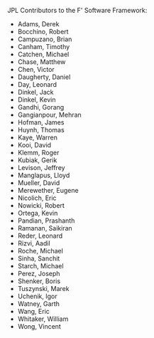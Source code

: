 JPL Contributors to the F' Software Framework:

* Adams, Derek
* Bocchino, Robert
* Campuzano, Brian
* Canham, Timothy
* Catchen, Michael
* Chase, Matthew
* Chen, Victor
* Daugherty, Daniel
* Day, Leonard
* Dinkel, Jack
* Dinkel, Kevin
* Gandhi, Gorang
* Gangianpour, Mehran
* Hofman, James
* Huynh, Thomas
* Kaye, Warren
* Kooi, David
* Klemm, Roger
* Kubiak, Gerik
* Levison, Jeffrey
* Manglapus, Lloyd
* Mueller, David
* Merewether, Eugene
* Nicolich, Eric
* Nowicki, Robert
* Ortega, Kevin
* Pandian, Prashanth 
* Ramanan, Saikiran
* Reder, Leonard
* Rizvi, Aadil
* Roche, Michael
* Sinha, Sanchit
* Starch, Michael
* Perez, Joseph
* Shenker, Boris
* Tuszynski, Marek
* Uchenik, Igor
* Watney, Garth
* Wang, Eric
* Whitaker, William
* Wong, Vincent
 
